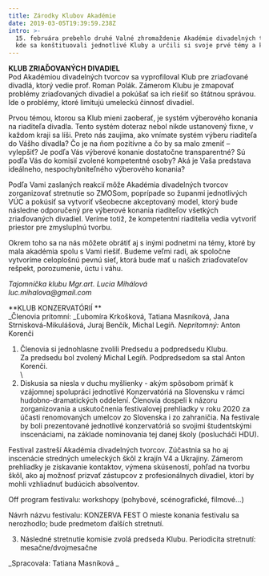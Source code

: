 ```yaml
---
title: Zárodky Klubov Akadémie
date: 2019-03-05T19:39:59.238Z
intro: >-
  15. februára prebehlo druhé Valné zhromaždenie Akadémie divadelných tvorcov,
  kde sa konštituovali jednotlivé Kluby a určili si svoje prvé témy a kroky.
---
```

**KLUB ZRIAĎOVANÝCH DIVADIEL**\
Pod Akadémiou divadelných tvorcov sa vyprofiloval Klub pre zriaďované divadlá, ktorý vedie prof. Roman Polák. Zámerom Klubu  je zmapovať problémy zriaďovaných divadiel a pokúšať sa ich riešiť so štátnou správou. Ide o problémy, ktoré limitujú umeleckú činnosť divadiel. 

Prvou témou, ktorou sa Klub mieni zaoberať, je systém výberového konania na riaditeľa divadla. Tento systém doteraz nebol nikde ustanovený fixne, v každom kraji sa líši. Preto nás zaujíma, ako vnímate systém výberu riaditeľa do Vášho divadla? Čo je na ňom pozitívne a čo by sa malo zmeniť – vylepšiť? Je podľa Vás výberové konanie dostatočne transparentné? Sú podľa Vás do komisií zvolené kompetentné osoby? Aká je Vaša predstava ideálneho, nespochybniteľného výberového konania?

Podľa Vami zaslaných reakcií môže Akadémia divadelných tvorcov zorganizovať stretnutie so ZMOSom, poprípade so županmi jednotlivých VÚC a pokúsiť sa vytvoriť všeobecne akceptovaný model, ktorý bude následne odporučený pre výberové konania riaditeľov všetkých zriaďovaných divadiel. Veríme totiž, že kompetentní riaditelia vedia vytvoriť priestor pre zmysluplnú tvorbu. 

Okrem toho sa na nás môžete obrátiť aj s inými podnetmi na témy, ktoré by mala akadémia spolu s Vami riešiť. Budeme veľmi radi, ak spoločne vytvoríme celoplošnú pevnú sieť, ktorá bude mať u našich zriaďovateľov rešpekt, porozumenie, úctu i váhu.

_Tajomníčka klubu Mgr.art. Lucia Mihálová_\
_luc.mihalova@gmail.com_

**KLUB KONZERVATÓRIÍ
**\
_Členovia prítomní: _Ľubomíra Krkošková, Tatiana Masníková, Jana Strnisková-Mikulášová, Juraj Benčík, Michal Legíň. _Neprítomný:_ Anton Korenči 

1. Členovia si jednohlasne zvolili Predsedu a podpredsedu Klubu.\
Za predsedu bol zvolený Michal Legíň. Podpredsedom sa stal Anton Korenči.\
\
2. Diskusia sa niesla v duchu myšlienky -  akým spôsobom primäť k vzájomnej spolupráci jednotlivé Konzervatóriá na Slovensku v rámci hudobno-dramatických oddelení.  Členovia dospeli k názoru zorganizovania a uskutočnenia festivalovej prehliadky v roku 2020 za účasti renomovaných umelcov zo Slovenska i zo zahraničia. Na festivale by boli prezentované jednotlivé konzervatóriá so svojimi študentskými inscenáciami, na základe nominovania tej danej školy (poslucháči HDU). 

Festival zastreší Akadémia divadelných tvorcov. Zúčastnia sa ho aj inscenácie stredných umeleckých škôl z krajín V4 a Ukrajiny. Zámerom prehliadky je získavanie kontaktov, výmena skúseností, pohľad na tvorbu škôl,  ako aj možnosť prizvať zástupcov z profesionálnych divadiel, ktorí by mohli  vzhliadnuť budúcich absolventov. 

Off program festivalu:
workshopy  (pohybové, scénografické, filmové...)

Návrh názvu festivalu: KONZERVA FEST
O mieste konania festivalu sa nerozhodlo; bude predmetom ďalších stretnutí.

3. Následné stretnutie komisie zvolá predseda Klubu. 
Periodicita stretnutí: mesačne/dvojmesačne

_Spracovala: Tatiana Masníková
_
